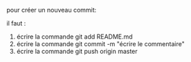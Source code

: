 

pour créer un nouveau commit:

il faut :
 1.  écrire la commande git add README.md
 2. écrire la commande git commit -m "écrire le commentaire"
 3. écrire la commande git push origin master 
